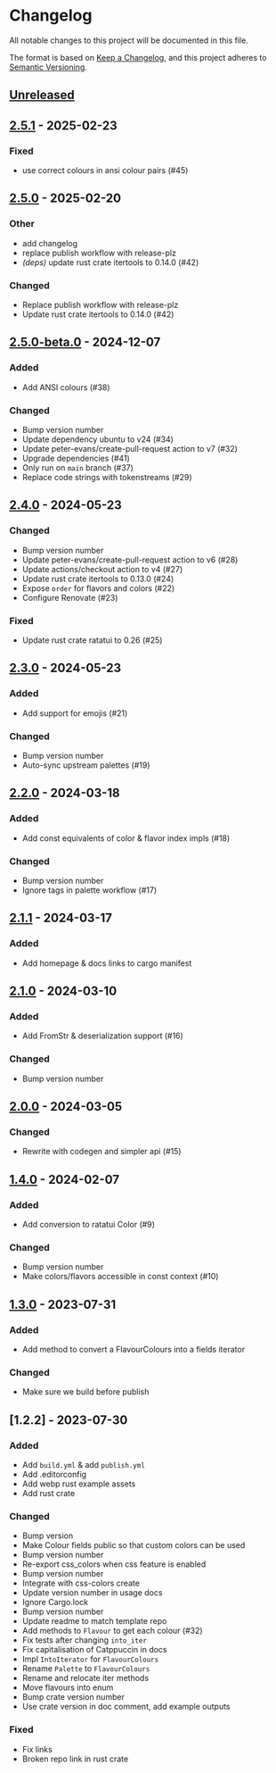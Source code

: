# Changelog

All notable changes to this project will be documented in this file.

The format is based on [Keep a Changelog](https://keepachangelog.com/en/1.0.0/),
and this project adheres to [Semantic Versioning](https://semver.org/spec/v2.0.0.html).

## [Unreleased]

## [2.5.1](https://github.com/catppuccin/rust/compare/v2.5.0...v2.5.1) - 2025-02-23

### Fixed

- use correct colours in ansi colour pairs (#45)

## [2.5.0](https://github.com/catppuccin/rust/compare/v2.5.0-beta.0...v2.5.0) - 2025-02-20

### Other

- add changelog
- replace publish workflow with release-plz
- *(deps)* update rust crate itertools to 0.14.0 (#42)

### Changed

- Replace publish workflow with release-plz
- Update rust crate itertools to 0.14.0 (#42)

## [2.5.0-beta.0] - 2024-12-07

### Added

- Add ANSI colours (#38)

### Changed

- Bump version number
- Update dependency ubuntu to v24 (#34)
- Update peter-evans/create-pull-request action to v7 (#32)
- Upgrade dependencies (#41)
- Only run on `main` branch (#37)
- Replace code strings with tokenstreams (#29)

## [2.4.0] - 2024-05-23

### Changed

- Bump version number
- Update peter-evans/create-pull-request action to v6 (#28)
- Update actions/checkout action to v4 (#27)
- Update rust crate itertools to 0.13.0 (#24)
- Expose `order` for flavors and colors (#22)
- Configure Renovate (#23)

### Fixed

- Update rust crate ratatui to 0.26 (#25)

## [2.3.0] - 2024-05-23

### Added

- Add support for emojis (#21)

### Changed

- Bump version number
- Auto-sync upstream palettes (#19)

## [2.2.0] - 2024-03-18

### Added

- Add const equivalents of color & flavor index impls (#18)

### Changed

- Bump version number
- Ignore tags in palette workflow (#17)

## [2.1.1] - 2024-03-17

### Added

- Add homepage & docs links to cargo manifest

## [2.1.0] - 2024-03-10

### Added

- Add FromStr & deserialization support (#16)

### Changed

- Bump version number

## [2.0.0] - 2024-03-05

### Changed

- Rewrite with codegen and simpler api (#15)

## [1.4.0] - 2024-02-07

### Added

- Add conversion to ratatui Color (#9)

### Changed

- Bump version number
- Make colors/flavors accessible in const context (#10)

## [1.3.0] - 2023-07-31

### Added

- Add method to convert a FlavourColours into a fields iterator

### Changed

- Make sure we build before publish

## [1.2.2] - 2023-07-30

### Added

- Add `build.yml` & add `publish.yml`
- Add .editorconfig
- Add webp rust example assets
- Add rust crate

### Changed

- Bump version
- Make Colour fields public so that custom colors can be used
- Bump version number
- Re-export css_colors when css feature is enabled
- Bump version number
- Integrate with css-colors create
- Update version number in usage docs
- Ignore Cargo.lock
- Bump version number
- Update readme to match template repo
- Add methods to `Flavour` to get each colour (#32)
- Fix tests after changing `into_iter`
- Fix capitalisation of Catppuccin in docs
- Impl `IntoIterator` for `FlavourColours`
- Rename `Palette` to `FlavourColours`
- Rename and relocate iter methods
- Move flavours into enum
- Bump crate version number
- Use crate version in doc comment, add example outputs

### Fixed

- Fix links
- Broken repo link in rust crate

[unreleased]: https://github.com/catppuccin/rust/compare/v2.5.0-beta.0..HEAD
[2.5.0-beta.0]: https://github.com/catppuccin/rust/compare/v2.4.0..v2.5.0-beta.0
[2.4.0]: https://github.com/catppuccin/rust/compare/v2.3.0..v2.4.0
[2.3.0]: https://github.com/catppuccin/rust/compare/v2.2.0..v2.3.0
[2.2.0]: https://github.com/catppuccin/rust/compare/v2.1.1..v2.2.0
[2.1.1]: https://github.com/catppuccin/rust/compare/v2.1.0..v2.1.1
[2.1.0]: https://github.com/catppuccin/rust/compare/v2.0.0..v2.1.0
[2.0.0]: https://github.com/catppuccin/rust/compare/v1.4.0..v2.0.0
[1.4.0]: https://github.com/catppuccin/rust/compare/v1.3.0..v1.4.0
[1.3.0]: https://github.com/catppuccin/rust/compare/v1.2.2..v1.3.0

<!-- generated by git-cliff -->
